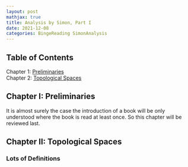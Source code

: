 ```yaml
---
layout: post
mathjax: true
title: Analysis by Simon, Part I
date: 2021-12-08
categories: BingeReading SimonAnalysis
---
```


## Table of Contents

Chapter 1: [Preliminaries](#chapter-i-preliminaries)  
Chapter 2: [Topological Spaces](#chapter-ii-topological-spaces)

## Chapter I: Preliminaries <a name="Chapter_I"></a>

It is almost surely the case the introduction of a book will be only understood where the book is read at least once. So this chapter will be reviewed last.

## Chapter II: Topological Spaces <a name="Chapter_II"></a>

### Lots of Definitions

